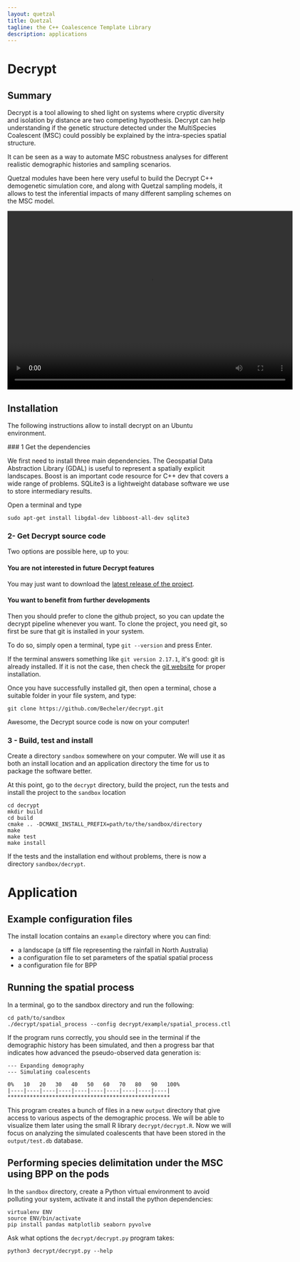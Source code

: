 ```yaml
---
layout: quetzal
title: Quetzal
tagline: the C++ Coalescence Template Library
description: applications
---
```


# Decrypt

## Summary

Decrypt is a tool allowing to shed light on systems where cryptic diversity and
isolation by distance are two competing hypothesis. Decrypt can help understanding
if the genetic structure detected under the MultiSpecies Coalescent (MSC) could possibly
be explained by the intra-species spatial structure.

It can be seen as a way to automate MSC robustness analyses for different realistic demographic histories
and sampling scenarios.

Quetzal modules have been here very useful to build the Decrypt C++ demogenetic simulation core,
and along with Quetzal sampling models, it allows to test the inferential impacts of many different sampling
schemes on the MSC model.

<video src="../movies/decrypt_demography.mp4" width="640" height="400" controls preload></video>

## Installation

The following instructions allow to install decrypt on an Ubuntu environment.

### 1 Get the dependencies

We first need to install three main dependencies. The Geospatial Data Abstraction Library (GDAL) is useful to represent a
spatially explicit landscapes. Boost is an important code resource for C++ dev
that covers a wide range of problems. SQLite3 is a lightweight database software
we use to store intermediary results.

Open a terminal and type
```
sudo apt-get install libgdal-dev libboost-all-dev sqlite3
```

### 2- Get Decrypt source code

Two options are possible here, up to you:

#### You are not interested in future Decrypt features

You may just want to download the [latest release of the project](https://github.com/Becheler/decrypt/releases).

#### You want to benefit from further developments

Then you should prefer to clone the github project, so you can update the decrypt pipeline
whenever you want. To clone the project, you need git, so first be sure that git is installed in your system.

To do so, simply open a terminal, type ``git --version`` and press Enter.

If the terminal answers something like ``git version 2.17.1``, it's good: git is already installed.
If it is not the case, then check the [git website](https://git-scm.com/) for proper installation.

Once you have successfully installed git, then open a terminal, chose a suitable
folder in your file system, and type:

```
git clone https://github.com/Becheler/decrypt.git
```

Awesome, the Decrypt source code is now on your computer!

### 3 - Build, test and install

Create a directory ```sandbox``` somewhere on your computer. We will use it
as both an install location and an application directory the time for us to package the software better.

At this point, go to the ``decrypt`` directory, build the project, run the tests and install
the project to the ```sandbox``` location

```
cd decrypt
mkdir build
cd build
cmake .. -DCMAKE_INSTALL_PREFIX=path/to/the/sandbox/directory
make
make test
make install
```

If the tests and the installation end without problems, there is now a directory
``sandbox/decrypt``.

# Application

## Example configuration files

The install location contains an ```example``` directory where
you can find:
- a landscape (a tiff file representing the rainfall in North Australia)
- a configuration file to set parameters of the spatial spatial process
- a configuration file for BPP

## Running the spatial process

In a terminal, go to the sandbox directory and run the following:
```
cd path/to/sandbox
./decrypt/spatial_process --config decrypt/example/spatial_process.ctl
```

If the program runs correctly, you should see in the terminal if the demographic
history has been simulated, and then a progress bar that indicates
how advanced the pseudo-observed data generation is:
```
--- Expanding demography
--- Simulating coalescents

0%   10   20   30   40   50   60   70   80   90   100%
|----|----|----|----|----|----|----|----|----|----|
***************************************************
```

This program creates a bunch of files in a new ```output``` directory that give access
to various aspects of the demographic process. We will be able to visualize them
later using the small R library ```decrypt/decrypt.R```. Now we will focus on analyzing
the simulated coalescents that have been stored in the ```output/test.db``` database.

## Performing species delimitation under the MSC using BPP on the pods

In the ```sandbox``` directory, create a Python virtual environment to avoid polluting your system, activate it
and install the python dependencies:

```
virtualenv ENV
source ENV/bin/activate
pip install pandas matplotlib seaborn pyvolve
```
Ask what options the ```decrypt/decrypt.py``` program takes:
```
python3 decrypt/decrypt.py --help
```
